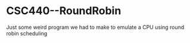 # CSC440--RoundRobin
Just some weird program we had to make to emulate a CPU using round robin scheduling
